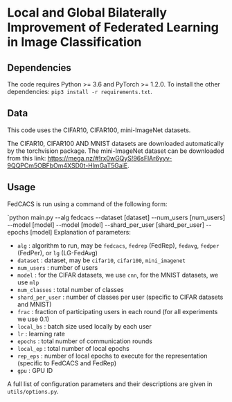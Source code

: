 # Local and Global Bilaterally Improvement of Federated Learning in Image Classification


## Dependencies

The code requires Python >= 3.6 and PyTorch >= 1.2.0. To install the other dependencies: `pip3 install -r requirements.txt`.

## Data

This code uses the CIFAR10, CIFAR100, mini-ImageNet datasets.

The CIFAR10, CIFAR100 AND MNIST datasets are downloaded automatically by the torchvision package. 
The mini-ImageNet dataset can be downloaded from this link: https://mega.nz/#!rx0wGQyS!96sFlAr6yyv-9QQPCm5OBFbOm4XSD0t-HlmGaT5GaiE.


## Usage

FedCACS is run using a command of the following form:

`python main.py --alg fedcacs --dataset [dataset] --num_users [num_users] --model [model] --model [model] --shard_per_user [shard_per_user] --epochs [model]
Explanation of parameters:

- `alg` : algorithm to run, may be `fedcacs`, `fedrep` (FedRep), `fedavg`, `fedper` (FedPer), or `lg` (LG-FedAvg)
- `dataset` : dataset, may be `cifar10`, `cifar100`, `mini_imagenet`
- `num_users` : number of users
- `model` : for the CIFAR datasets, we use `cnn`, for the MNIST datasets, we use `mlp`
- `num_classes` : total number of classes
- `shard_per_user` : number of classes per user (specific to CIFAR datasets and MNIST)
- `frac` : fraction of participating users in each round (for all experiments we use 0.1)
- `local_bs` : batch size used locally by each user
- `lr` : learning rate
- `epochs` : total number of communication rounds
- `local_ep` : total number of local epochs
- `rep_eps` : number of local epochs to execute for the representation (specific to FedCACS and FedRep)
- `gpu` : GPU ID

A full list of configuration parameters and their descriptions are given in `utils/options.py`.


